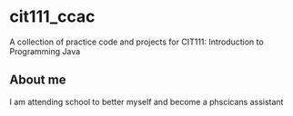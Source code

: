 # cit111_ccac
A collection of practice code and projects for CIT111: Introduction to Programming Java
## About me 
I am attending school to better myself and become a phscicans assistant
